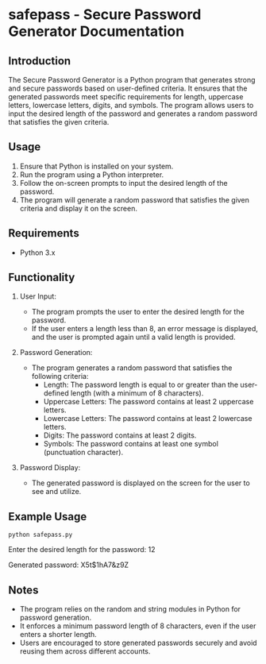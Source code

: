 # safepass - Secure Password Generator Documentation

## Introduction
The Secure Password Generator is a Python program that generates strong and secure passwords based on user-defined criteria. It ensures that the generated passwords meet specific requirements for length, uppercase letters, lowercase letters, digits, and symbols. The program allows users to input the desired length of the password and generates a random password that satisfies the given criteria.

## Usage
1. Ensure that Python is installed on your system.
2. Run the program using a Python interpreter.
3. Follow the on-screen prompts to input the desired length of the password.
4. The program will generate a random password that satisfies the given criteria and display it on the screen.

## Requirements
- Python 3.x

## Functionality
1. User Input:
   - The program prompts the user to enter the desired length for the password.
   - If the user enters a length less than 8, an error message is displayed, and the user is prompted again until a valid length is provided.

2. Password Generation:
   - The program generates a random password that satisfies the following criteria:
     - Length: The password length is equal to or greater than the user-defined length (with a minimum of 8 characters).
     - Uppercase Letters: The password contains at least 2 uppercase letters.
     - Lowercase Letters: The password contains at least 2 lowercase letters.
     - Digits: The password contains at least 2 digits.
     - Symbols: The password contains at least one symbol (punctuation character).

3. Password Display:
   - The generated password is displayed on the screen for the user to see and utilize.

## Example Usage
```
python safepass.py
```

Enter the desired length for the password: 12

Generated password: X5t$1hA7&z9Z

## Notes
- The program relies on the random and string modules in Python for password generation.
- It enforces a minimum password length of 8 characters, even if the user enters a shorter length.
- Users are encouraged to store generated passwords securely and avoid reusing them across different accounts.
